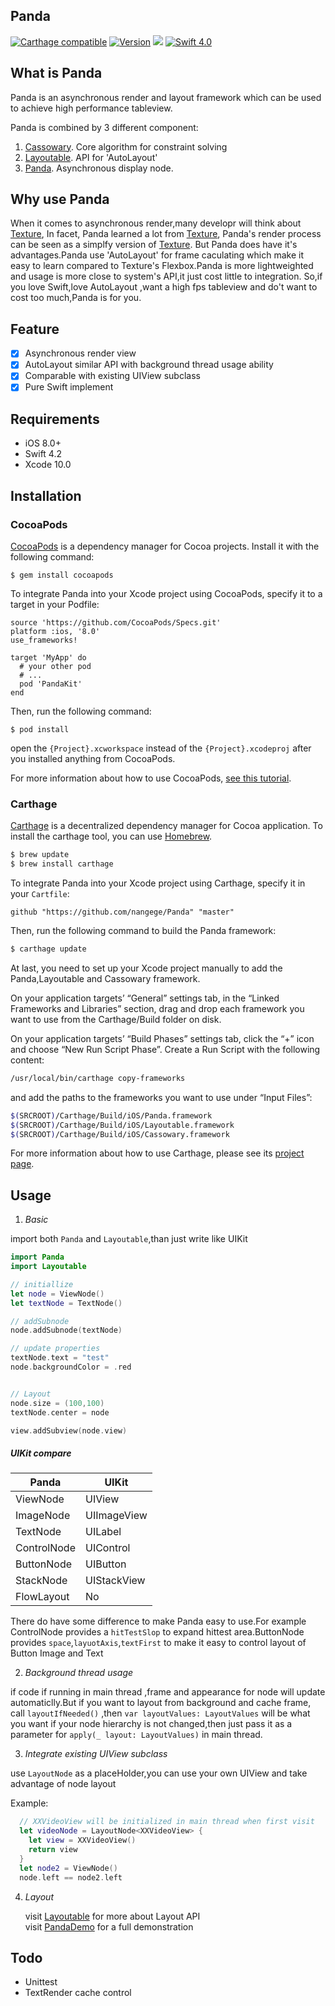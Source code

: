 ## Panda
[![Carthage compatible](https://img.shields.io/badge/Carthage-compatible-4BC51D.svg?style=flat)](https://github.com/Carthage/Carthage)
[![Version](https://img.shields.io/cocoapods/v/PandaKit.svg?style=flat)](http://cocoapods.org/pods/PandaKit)
[![](https://img.shields.io/badge/iOS-8.0%2B-lightgrey.svg)]()
[![Swift 4.0](https://img.shields.io/badge/Swift-4.2-orange.svg)]()
## What is Panda


Panda is an asynchronous render and layout framework which can be used to achieve high performance tableview. 

Panda is combined by 3 different component:

1. [Cassowary](https://github.com/nangege/Cassowary).  Core algorithm for constraint solving
2. [Layoutable](https://github.com/nangege/Layoutable). API  for 'AutoLayout'
3. [Panda](https://github.com/nangege/Panda). Asynchronous display node.

## Why use Panda
When it comes to  asynchronous render,many developr will think about [Texture](https://github.com/texturegroup/texture/), In facet, Panda learned a lot from [Texture](https://github.com/texturegroup/texture/), Panda's render process can be seen as a simplfy version of [Texture](https://github.com/texturegroup/texture/). But Panda does have it's advantages.Panda use 'AutoLayout' for frame caculating which make it easy to learn compared to Texture's Flexbox.Panda is more lightweighted and usage is more close to system's API,it just cost little to integration. So,if you love Swift,love AutoLayout ,want a high fps tableview and do't want to cost too much,Panda is for you. 


## Feature
- [x] Asynchronous render view
- [x] AutoLayout similar API with background thread usage ability
- [x] Comparable with existing UIView subclass
- [x] Pure Swift implement

## Requirements
- iOS 8.0+
- Swift 4.2
- Xcode 10.0

## Installation

### CocoaPods

[CocoaPods](http://cocoapods.org/) is a dependency manager for Cocoa projects. Install it with the following command:

`$ gem install cocoapods`

To integrate Panda into your Xcode project using CocoaPods, specify it to a target in your Podfile:

```
source 'https://github.com/CocoaPods/Specs.git'
platform :ios, '8.0'
use_frameworks!

target 'MyApp' do
  # your other pod
  # ...
  pod 'PandaKit'
end
```
Then, run the following command:

`$ pod install`

open the `{Project}.xcworkspace` instead of the `{Project}.xcodeproj` after you installed anything from CocoaPods.

For more information about how to use CocoaPods, [see this tutorial](http://www.raywenderlich.com/64546/introduction-to-cocoapods-2).

### Carthage

[Carthage](https://github.com/Carthage/Carthage) is a decentralized dependency manager for Cocoa application. To install the carthage tool, you can use [Homebrew](http://brew.sh).

```bash
$ brew update
$ brew install carthage
```

To integrate Panda into your Xcode project using Carthage, specify it in your `Cartfile`:

```ogdl
github "https://github.com/nangege/Panda" "master"
```

Then, run the following command to build the Panda framework:

```bash
$ carthage update
```

At last, you need to set up your Xcode project manually to add the Panda,Layoutable and Cassowary framework.

On your application targets’ “General” settings tab, in the “Linked Frameworks and Libraries” section, drag and drop each framework you want to use from the Carthage/Build folder on disk.

On your application targets’ “Build Phases” settings tab, click the “+” icon and choose “New Run Script Phase”. Create a Run Script with the following content:

```bash
/usr/local/bin/carthage copy-frameworks
```

and add the paths to the frameworks you want to use under “Input Files”:

```bash
$(SRCROOT)/Carthage/Build/iOS/Panda.framework
$(SRCROOT)/Carthage/Build/iOS/Layoutable.framework
$(SRCROOT)/Carthage/Build/iOS/Cassowary.framework
```

For more information about how to use Carthage, please see its [project page](https://github.com/Carthage/Carthage).




## Usage

1. *Basic*

  import both `Panda` and `Layoutable`,than just write like UIKit
  
  ```swift
  import Panda
  import Layoutable

  // initiallize 
  let node = ViewNode()
  let textNode = TextNode()
  
  // addSubnode
  node.addSubnode(textNode)
  
  // update properties
  textNode.text = "test"
  node.backgroundColor = .red
  

  // Layout
  node.size = (100,100)
  textNode.center = node
  
  view.addSubview(node.view)

  ```
  
  ##### UIKit compare
 
  Panda                        |  UIKit                     
  -------------------------    |  --------------------
  ViewNode                     |  UIView                    
  ImageNode                    |  UIImageView              
  TextNode                     |  UILabel                   
  ControlNode                  |  UIControl
  ButtonNode                   |  UIButton
  StackNode                    |  UIStackView
  FlowLayout                   |  No
  
  There do have some difference to make Panda easy to use.For example ControlNode provides a `hitTestSlop` to expand hittest area.ButtonNode provides `space`,`layuotAxis`,`textFirst` to make it easy to control layout of Button Image and Text

  
2. *Background thread usage*
 
  if code if running in main thread ,frame and appearance for node  will update automaticlly.But if you want to layout from background and cache frame,  call `layoutIfNeeded()` ,then `var layoutValues: LayoutValues` will be what you want if your node hierarchy is not changed,then just pass it as a parameter for `apply(_ layout: LayoutValues)` in main thread.

3. *Integrate existing UIView subclass*

  use `LayoutNode` as a placeHolder,you can use your own UIView and take advantage of node layout
  
  Example:
   
  ```swift
    // XXVideoView will be initialized in main thread when first visit
    let videoNode = LayoutNode<XXVideoView> {
      let view = XXVideoView()
      return view
    }
    let node2 = ViewNode()
    node.left == node2.left
  ``` 

4. *Layout* 
   
   visit [Layoutable](https://github.com/nangege/Layoutable) for more about Layout API    
   visit [PandaDemo](https://github.com/nangege/PandaDemo)   for a full demonstration



## Todo
- Unittest
- TextRender cache control


